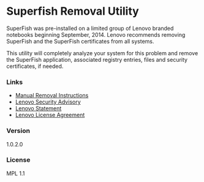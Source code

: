# Superfish Removal Utility

SuperFish was pre-installed on a limited group of Lenovo branded notebooks  beginning  September, 2014.  Lenovo recommends removing SuperFish and the SuperFish certificates from all systems.   

This utility will completely analyze your system for this problem and remove the SuperFish application, associated registry entries, files and security certificates, if needed. 

### Links
  - [Manual Removal Instructions](http://support.lenovo.com/us/en/product_security/superfish_uninstall)
  - [Lenovo Security Advisory](http://support.lenovo.com/us/en/product_security/superfish)
  - [Lenovo Statement](http://news.lenovo.com/article_display.cfm?article_id=1929)
  - [Lenovo License Agreement](http://support.lenovo.com/us/en/documents/ht100141)

### Version
1.0.2.0

### License
MPL 1.1

